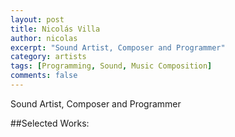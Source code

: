 ```yaml
---
layout: post
title: Nicolás Villa
author: nicolas
excerpt: "Sound Artist, Composer and Programmer"
category: artists
tags: [Programming, Sound, Music Composition]
comments: false
---
```


Sound Artist, Composer and Programmer

##Selected Works: 
